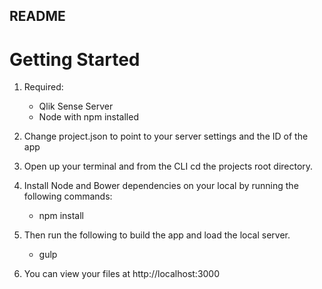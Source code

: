 README
-----

# Getting Started

1. Required:

	- Qlik Sense Server
	- Node with npm installed

2. Change project.json to point to your server settings and the ID of the app

3. Open up your terminal and from the CLI cd the projects root directory.

4. Install Node and Bower dependencies on your local by running the following commands:

	- npm install

5. Then run the following to build the app and load the local server.

	- gulp

6. You can view your files at http://localhost:3000